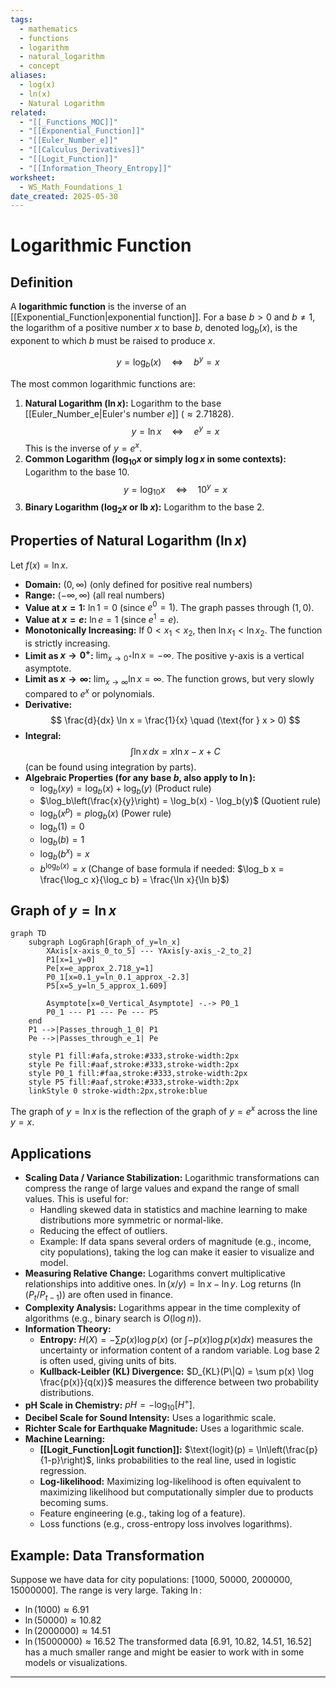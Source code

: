 ```yaml
---
tags:
  - mathematics
  - functions
  - logarithm
  - natural_logarithm
  - concept
aliases:
  - log(x)
  - ln(x)
  - Natural Logarithm
related:
  - "[[_Functions_MOC]]"
  - "[[Exponential_Function]]"
  - "[[Euler_Number_e]]"
  - "[[Calculus_Derivatives]]"
  - "[[Logit_Function]]"
  - "[[Information_Theory_Entropy]]"
worksheet:
  - WS_Math_Foundations_1
date_created: 2025-05-30
---
```

# Logarithmic Function

## Definition
A **logarithmic function** is the inverse of an [[Exponential_Function|exponential function]]. For a base $b > 0$ and $b \neq 1$, the logarithm of a positive number $x$ to base $b$, denoted $\log_b(x)$, is the exponent to which $b$ must be raised to produce $x$.

$$ y = \log_b(x) \quad \iff \quad b^y = x $$

The most common logarithmic functions are:
1.  **Natural Logarithm ($\ln x$):** Logarithm to the base [[Euler_Number_e|Euler's number $e$]] ($\approx 2.71828$).
    $$ y = \ln x \quad \iff \quad e^y = x $$
    This is the inverse of $y = e^x$.
2.  **Common Logarithm ($\log_{10} x$ or simply $\log x$ in some contexts):** Logarithm to the base 10.
    $$ y = \log_{10} x \quad \iff \quad 10^y = x $$
3.  **Binary Logarithm ($\log_2 x$ or $\text{lb } x$):** Logarithm to the base 2.

## Properties of Natural Logarithm ($\ln x$)
Let $f(x) = \ln x$.
- **Domain:** $(0, \infty)$ (only defined for positive real numbers)
- **Range:** $(-\infty, \infty)$ (all real numbers)
- **Value at $x=1$:** $\ln 1 = 0$ (since $e^0 = 1$). The graph passes through $(1,0)$.
- **Value at $x=e$:** $\ln e = 1$ (since $e^1 = e$).
- **Monotonically Increasing:** If $0 < x_1 < x_2$, then $\ln x_1 < \ln x_2$. The function is strictly increasing.
- **Limit as $x \to 0^+$:** $\lim_{x \to 0^+} \ln x = -\infty$. The positive y-axis is a vertical asymptote.
- **Limit as $x \to \infty$:** $\lim_{x \to \infty} \ln x = \infty$. The function grows, but very slowly compared to $e^x$ or polynomials.
- **Derivative:**
  $$ \frac{d}{dx} \ln x = \frac{1}{x} \quad (\text{for } x > 0) $$
- **Integral:**
  $$ \int \ln x \,dx = x \ln x - x + C $$ (can be found using integration by parts).
- **Algebraic Properties (for any base $b$, also apply to $\ln$):**
    - $\log_b(xy) = \log_b(x) + \log_b(y)$ (Product rule)
    - $\log_b\left(\frac{x}{y}\right) = \log_b(x) - \log_b(y)$ (Quotient rule)
    - $\log_b(x^p) = p \log_b(x)$ (Power rule)
    - $\log_b(1) = 0$
    - $\log_b(b) = 1$
    - $\log_b(b^x) = x$
    - $b^{\log_b(x)} = x$ (Change of base formula if needed: $\log_b x = \frac{\log_c x}{\log_c b} = \frac{\ln x}{\ln b}$)

## Graph of $y = \ln x$

```mermaid
graph TD
    subgraph LogGraph[Graph_of_y=ln_x]
        XAxis[x-axis_0_to_5] --- YAxis[y-axis_-2_to_2]
        P1[x=1_y=0]
        Pe[x=e_approx_2.718_y=1]
        P0_1[x=0.1_y=ln_0.1_approx_-2.3]
        P5[x=5_y=ln_5_approx_1.609]
        
        Asymptote[x=0_Vertical_Asymptote] -.-> P0_1
        P0_1 --- P1 --- Pe --- P5
    end
    P1 -->|Passes_through_1_0| P1
    Pe -->|Passes_through_e_1| Pe
    
    style P1 fill:#afa,stroke:#333,stroke-width:2px
    style Pe fill:#aaf,stroke:#333,stroke-width:2px
    style P0_1 fill:#faa,stroke:#333,stroke-width:2px
    style P5 fill:#aaf,stroke:#333,stroke-width:2px
    linkStyle 0 stroke-width:2px,stroke:blue
```
The graph of $y = \ln x$ is the reflection of the graph of $y = e^x$ across the line $y=x$.

## Applications
- **Scaling Data / Variance Stabilization:** Logarithmic transformations can compress the range of large values and expand the range of small values. This is useful for:
    - Handling skewed data in statistics and machine learning to make distributions more symmetric or normal-like.
    - Reducing the effect of outliers.
    - Example: If data spans several orders of magnitude (e.g., income, city populations), taking the log can make it easier to visualize and model.
- **Measuring Relative Change:** Logarithms convert multiplicative relationships into additive ones. $\ln(x/y) = \ln x - \ln y$. Log returns ($\ln(P_t/P_{t-1})$) are often used in finance.
- **Complexity Analysis:** Logarithms appear in the time complexity of algorithms (e.g., binary search is $O(\log n)$).
- **Information Theory:**
    - **Entropy:** $H(X) = -\sum p(x) \log p(x)$ (or $\int -p(x) \log p(x) dx$) measures the uncertainty or information content of a random variable. Log base 2 is often used, giving units of bits.
    - **Kullback-Leibler (KL) Divergence:** $D_{KL}(P\|Q) = \sum p(x) \log \frac{p(x)}{q(x)}$ measures the difference between two probability distributions.
- **pH Scale in Chemistry:** $pH = -\log_{10}[H^+]$.
- **Decibel Scale for Sound Intensity:** Uses a logarithmic scale.
- **Richter Scale for Earthquake Magnitude:** Uses a logarithmic scale.
- **Machine Learning:**
    - **[[Logit_Function|Logit function]]:** $\text{logit}(p) = \ln\left(\frac{p}{1-p}\right)$, links probabilities to the real line, used in logistic regression.
    - **Log-likelihood:** Maximizing log-likelihood is often equivalent to maximizing likelihood but computationally simpler due to products becoming sums.
    - Feature engineering (e.g., taking log of a feature).
    - Loss functions (e.g., cross-entropy loss involves logarithms).

## Example: Data Transformation
Suppose we have data for city populations: [1000, 50000, 2000000, 15000000].
The range is very large. Taking $\ln$:
- $\ln(1000) \approx 6.91$
- $\ln(50000) \approx 10.82$
- $\ln(2000000) \approx 14.51$
- $\ln(15000000) \approx 16.52$
The transformed data [6.91, 10.82, 14.51, 16.52] has a much smaller range and might be easier to work with in some models or visualizations.

---